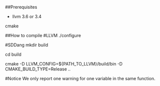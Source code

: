 ##Prerequisites
- llvm 3.6 or 3.4

cmake

##How to compile
#LLVM
./configure

#SDDang
mkdir build

cd build

cmake -D LLVM_CONFIG=${PATH_TO_LLVM}/build/bin -D CMAKE_BUILD_TYPE=Release ..


#Notice
We only report one warning for one variable in the same function.
